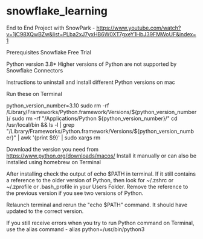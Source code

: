 # snowflake_learning

End to End Project with SnowPark - 
<https://www.youtube.com/watch?v=1jC98XQwBZw&list=PLba2xJ7yxHB6W0XT7gxeY1HbJ39FMWoUF&index=1>

Prerequisites
Snowflake Free Trial


Python version 3.8*
Higher versions of Python are not supported by Snowflake Connectors

Instructions to uninstall and install different Python versions on mac

Run these on Terminal

python_version_number=3.10
sudo rm -rf /Library/Frameworks/Python.framework/Versions/${python_version_number}/
sudo rm -rf "/Applications/Python ${python_version_number}/"
cd /usr/local/bin && ls -l | grep "/Library/Frameworks/Python.framework/Versions/${python_version_number}" | awk '{print $9}' | sudo xargs rm

Download the version you need from <https://www.python.org/downloads/macos/>
Install it manually or can also be installed using homebrew on Terminal

After installing check the output of 
echo $PATH
in terminal.
If it still contains a reference to the older version of Python, then look for ~/.zshrc or ~/.zprofile or .bash_profile in your Users Folder.
Remove the reference to the previous version if you see two versions of Python.

Relaunch terminal and rerun the "echo $PATH" command.
It should have updated to the correct version.

If you still receive errors when you try to run Python command on Terminal, use the alias command -
alias python=/usr/bin/python3

